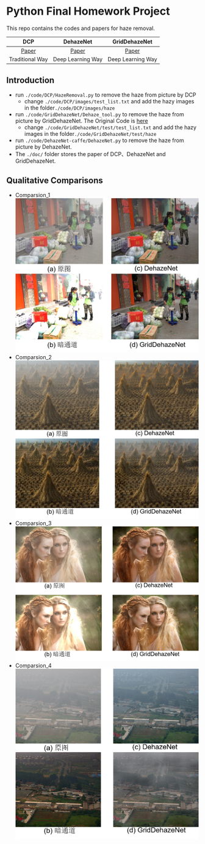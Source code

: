 # Python Final Homework Project
This repo contains the codes and papers for haze removal.

| DCP | DehazeNet | GridDehazeNet |
| :----:| :----: | :----: |
| [Paper](https://ieeexplore.ieee.org/abstract/document/5567108) | [Paper](https://arxiv.org/abs/1601.07661) | [Paper](https://arxiv.org/abs/1908.03245) |
| Traditional Way | Deep Learning Way | Deep Learning Way |

## Introduction
* run ```./code/DCP/HazeRemoval.py``` to remove the haze from picture by DCP
  * change ```./code/DCP/images/test_list.txt``` and add the hazy images in the folder```./code/DCP/images/haze```
* run ```./code/GridDehazeNet/Dehaze_tool.py``` to remove the haze from picture by GridDehazeNet. The Original Code is [here](https://github.com/proteus1991/GridDehazeNet)
  * change ```./code/GridDehazeNet/test/test_list.txt``` and add the hazy images in the folder```./code/GridDehazeNet/test/haze```
* run ```./code/DehazeNet-caffe/DehazeNet.py``` to remove the haze from picture by DehazeNet.
* The ```./doc/``` folder stores the paper of DCP、DehazeNet and GridDehazeNet.


## Qualitative Comparisons
* Comparsion_1
![Comparsion_1](https://raw.githubusercontent.com/Burceoneo12345/Dehaze_Project_Python/master/%E6%AF%94%E8%BE%831.png)
* Comparsion_2
![Comparsion_2](https://raw.githubusercontent.com/Burceoneo12345/Dehaze_Project_Python/master/%E6%AF%94%E8%BE%832.png)
* Comparsion_3
![Comparsion_3](https://raw.githubusercontent.com/Burceoneo12345/Dehaze_Project_Python/master/%E6%AF%94%E8%BE%833.png)
* Comparsion_4
![Comparsion_4](https://raw.githubusercontent.com/Burceoneo12345/Dehaze_Project_Python/master/%E6%AF%94%E8%BE%834.png)